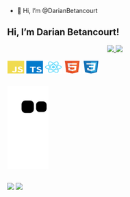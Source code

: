 - 👋 Hi, I’m @DarianBetancourt
<!---
DarianBetancourt/DarianBetancourt is a ✨ special ✨ repository because its `README.md` (this file) appears on your GitHub profile.
You can click the Preview link to take a look at your changes.
--->

## Hi, I’m Darian Betancourt!
<div align="center">
  <a href="https://github.com/DarianBetancourt">
  <img height="180em" src="https://github-readme-stats.vercel.app/api?username=DarianBetancourt&show_icons=true&theme=dark&include_all_commits=true&count_private=true"/>
  <img height="180em" src="https://github-readme-stats.vercel.app/api/top-langs/?username=DarianBetancourt&layout=compact&langs_count=7&theme=dark"/>
  </a>
</div>
<div style="display: inline_block"><br>
  <img align="center" alt="Darian-Js" height="30" width="40" src="https://raw.githubusercontent.com/devicons/devicon/master/icons/javascript/javascript-plain.svg">
  <img align="center" alt="Darian-Ts" height="30" width="40" src="https://raw.githubusercontent.com/devicons/devicon/master/icons/typescript/typescript-plain.svg">
  <img align="center" alt="Darian-React" height="30" width="40" src="https://raw.githubusercontent.com/devicons/devicon/master/icons/react/react-original.svg">
  <img align="center" alt="Darian-HTML" height="30" width="40" src="https://raw.githubusercontent.com/devicons/devicon/master/icons/html5/html5-original.svg">
  <img align="center" alt="Darian-CSS" height="30" width="40" src="https://raw.githubusercontent.com/devicons/devicon/master/icons/css3/css3-original.svg">
</div>

##

![Snake animation](https://github.com/rafaballerini/rafaballerini/blob/output/github-contribution-grid-snake.svg)

##

<div> 
  <a href = "mailto:darianbetancourt8@gmail.com"><img src="https://img.shields.io/badge/-Gmail-%23333?style=for-the-badge&logo=gmail&logoColor=white" target="_blank"></a>
  <a href="https://www.linkedin.com/in/darian-betancourt-83b15b1ab/" target="_blank"><img src="https://img.shields.io/badge/-LinkedIn-%230077B5?style=for-the-badge&logo=linkedin&logoColor=white" target="_blank"></a> 
  
</div>
